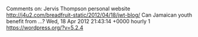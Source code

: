 Comments on: Jervis Thompson personal website http://j4u2.com/breadfruit-static/2012/04/18/jwt-blog/ Can Jamaican youth benefit from ...? Wed, 18 Apr 2012 21:43:14 +0000  hourly   1  https://wordpress.org/?v=5.2.4